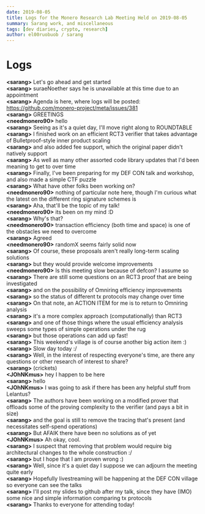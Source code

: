```yaml
---
date: 2019-08-05
title: Logs for the Monero Research Lab Meeting Held on 2019-08-05
summary: Sarang work, and miscellaneous
tags: [dev diaries, crypto, research]
author: el00ruobuob / sarang
---
```


# Logs  

**\<sarang>** Let's go ahead and get started  
**\<sarang>** suraeNoether says he is unavailable at this time due to an appointment  
**\<sarang>** Agenda is here, where logs will be posted: https://github.com/monero-project/meta/issues/381  
**\<sarang>** GREETINGS  
**\<needmonero90>** hello  
**\<sarang>** Seeing as it's a quiet day, I'll move right along to ROUNDTABLE  
**\<sarang>** I finished work on an efficient RCT3 verifier that takes advantage of Bulletproof-style inner product scaling  
**\<sarang>** and also added fee support, which the original paper didn't natively support  
**\<sarang>** As well as many other assorted code library updates that I'd been meaning to get to over time  
**\<sarang>** Finally, I've been preparing for my DEF CON talk and workshop, and also made a simple CTF puzzle  
**\<sarang>** What have other folks been working on?  
**\<needmonero90>** nothing of particular note here, though I'm curious what the latest on the different ring signature schemes is  
**\<sarang>** Aha, that'll be the topic of my talk!  
**\<needmonero90>** its been on my mind :D  
**\<sarang>** Why's that?  
**\<needmonero90>** transaction efficiency (both time and space) is one of the obstacles we need to overcome  
**\<sarang>** Agreed  
**\<needmonero90>** randomX seems fairly solid now  
**\<sarang>** Of course, these proposals aren't really long-term scaling solutions  
**\<sarang>** but they would provide welcome improvements  
**\<needmonero90>** Is this meeting slow because of defcon? I assume so  
**\<sarang>** There are still some questions on an RCT3 proof that are being investigated  
**\<sarang>** and on the possibility of Omniring efficiency improvements  
**\<sarang>** so the status of different tx protocols may change over time  
**\<sarang>** On that note, an ACTION ITEM for me is to return to Omniring analysis  
**\<sarang>** it's a more complex approach (computationally) than RCT3  
**\<sarang>** and one of those things where the usual efficiency analysis sweeps some types of simple operations under the rug  
**\<sarang>** but those operations can add up fast!  
**\<sarang>** This weekend's village is of course another big action item :)  
**\<sarang>** Slow day today :/  
**\<sarang>** Well, in the interest of respecting everyone's time, are there any questions or other research of interest to share?  
**\<sarang>** (crickets)  
**\<JOhNKmus>**  hey I happen to be here  
**\<sarang>** hello  
**\<JOhNKmus>** I was going to ask if there has been any helpful stuff from Lelantus?  
**\<sarang>** The authors have been working on a modified prover that offloads some of the proving complexity to the verifier (and pays a bit in size)  
**\<sarang>** and the goal is still to remove the tracing that's present (and necessitates self-spend operations)  
**\<sarang>** But AFAIK there have been no solutions as of yet  
**\<JOhNKmus>** Ah okay, cool.  
**\<sarang>** I suspect that removing that problem would require big architectural changes to the whole construction :/  
**\<sarang>** but I hope that I am proven wrong :)  
**\<sarang>** Well, since it's a quiet day I suppose we can adjourn the meeting quite early  
**\<sarang>** Hopefully livestreaming will be happening at the DEF CON village so everyone can see the talks  
**\<sarang>** I'll post my slides to github after my talk, since they have (IMO) some nice and simple information comparing tx protocols  
**\<sarang>** Thanks to everyone for attending today!  
